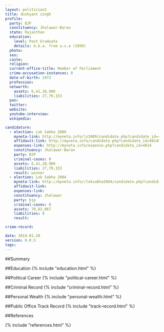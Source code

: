 ```yaml
---
layout: politician2
title: dushyant singh
profile: 
  party: BJP
  constituency: Jhalawar-Baran
  state: Rajasthan
  education: 
    level: Post Graduate
    details: m.b.a. from u.s.a (1999)
  photo: 
  sex: 
  caste: 
  religion: 
  current-office-title: Member of Parliament
  crime-accusation-instances: 0
  date-of-birth: 1972
  profession: 
  networth: 
    assets: 6,41,10,900
    liabilities: 27,79,153
  pan: 
  twitter: 
  website: 
  youtube-interview: 
  wikipedia: 

candidature: 
  - election: Lok Sabha 2009
    myneta-link: http://myneta.info/ls2009/candidate.php?candidate_id=4814
    affidavit-link: http://myneta.info/candidate.php?candidate_id=4814&scan=original
    expenses-link: http://myneta.info/expense.php?candidate_id=4814
    constituency: Jhalawar-Baran 
    party: BJP
    criminal-cases: 0
    assets: 6,41,10,900
    liabilities: 27,79,153
    result: winner 
  - election: Lok Sabha 2004
    myneta-link: http://myneta.info//loksabha2004/candidate.php?candidate_id=3227
    affidavit-link: 
    expenses-link: 
    constituency: Jhalawar 
    party: bjp
    criminal-cases: 0
    assets: 70,82,067
    liabilities: 0
    result:  

crime-record: 

date: 2014-01-28
version: 0.0.5
tags: 
---
```

##Summary


##Education
{% include "education.html" %}


##Political Career
{% include "political-career.html" %}


##Criminal Record
{% include "criminal-record.html" %}


##Personal Wealth
{% include "personal-wealth.html" %}


##Public Office Track Record
{% include "track-record.html" %}


##References


{% include "references.html" %}